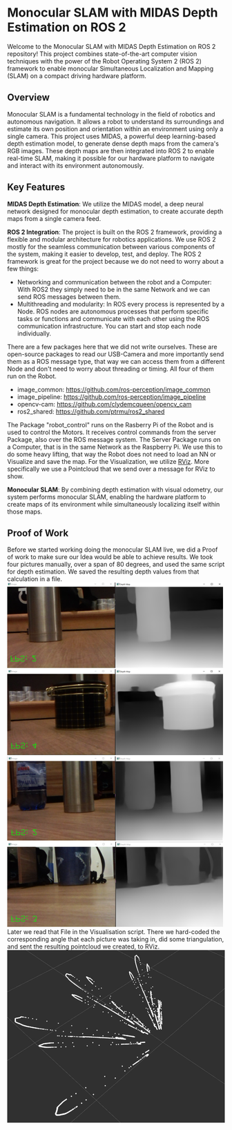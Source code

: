 # Monocular SLAM with MIDAS Depth Estimation on ROS 2


Welcome to the Monocular SLAM with MIDAS Depth Estimation on ROS 2 repository! This project combines state-of-the-art computer vision techniques with the power of the Robot Operating System 2 (ROS 2) framework to enable monocular Simultaneous Localization and Mapping (SLAM) on a compact driving hardware platform.

## Overview

Monocular SLAM is a fundamental technology in the field of robotics and autonomous navigation. It allows a robot to understand its surroundings and estimate its own position and orientation within an environment using only a single camera. This project uses MIDAS, a powerful deep learning-based depth estimation model, to generate dense depth maps from the camera's RGB images. These depth maps are then integrated into ROS 2 to enable real-time SLAM, making it possible for our hardware platform to navigate and interact with its environment autonomously.

## Key Features

**MIDAS Depth Estimation**: 
We utilize the MIDAS model, a deep neural network designed for monocular depth estimation, to create accurate depth maps from a single camera feed.

**ROS 2 Integration**: 
The project is built on the ROS 2 framework, providing a flexible and modular architecture for robotics applications. We use ROS 2 mostly for the seamless communication between various components of the system, making it easier to develop, test, and deploy.
The ROS 2 framework is great for the project because we do not need to worry about a few things:
- Networking and communication between the robot and a Computer: With ROS2 they simply need to be in the same Network and we can send ROS messages between them.
- Multithreading and modularity: In ROS every process is represented by a Node. ROS nodes are autonomous processes that perform specific tasks or functions and communicate with each other using the ROS communication infrastructure. You can start and stop each node individually. 
  
There are a few packages here that we did not write ourselves. These are open-source packages to read our USB-Camera and more importantly send them as a ROS message type, that way we can access them from a different Node and don't need to worry about threading or timing. All four of them run on the Robot.
- image_common: https://github.com/ros-perception/image_common
- image_pipeline: https://github.com/ros-perception/image_pipeline
- opencv-cam: https://github.com/clydemcqueen/opencv_cam
- ros2_shared: https://github.com/ptrmu/ros2_shared
  
The Package "robot_control" runs on the Rasberry Pi of the Robot and is used to control the Motors. It receives control commands from the server Package, also over the ROS message system.
The Server Package runs on a Computer, that is in the same Network as the Raspberry Pi. We use this to do some heavy lifting, that way the Robot does not need to load an NN or Visualize and save the map. 
For the Visualization, we utilize [RViz](http://wiki.ros.org/rviz). More specifically we use a Pointcloud that we send over a message for RViz to show. 

**Monocular SLAM**: 
By combining depth estimation with visual odometry, our system performs monocular SLAM, enabling the hardware platform to create maps of its environment while simultaneously localizing itself within those maps.

## Proof of Work
Before we started working doing the monocular SLAM live, we did a Proof of work to make sure our Idea would be able to achieve results.
We took four pictures manually, over a span of 80 degrees, and used the same script for depth estimation. We saved the resulting depth values from that calculation in a file.\
<img src="docs/001.PNG" width="500"> <img src="docs/002.PNG" width="500"> <img src="docs/003.PNG" width="500"> <img src="docs/004.PNG" width="500">
Later we read that File in the Visualisation script. There we hard-coded the corresponding angle that each picture was taking in, did some triangulation, and sent the resulting pointcloud we created, to RViz.\
<img src="docs/DepthMap.jpeg">


